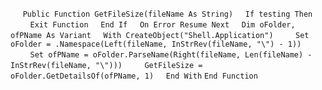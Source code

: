 &nbsp;&nbsp;&nbsp;&nbsp;
`Public Function GetFileSize(fileName As String)`
&nbsp;&nbsp;&nbsp;&nbsp;`If testing Then`
&nbsp;&nbsp;&nbsp;&nbsp;&nbsp;&nbsp;&nbsp;&nbsp;`Exit Function`
&nbsp;&nbsp;&nbsp;&nbsp;`End If`
&nbsp;&nbsp;&nbsp;&nbsp;`On Error Resume Next`
&nbsp;&nbsp;&nbsp;&nbsp;`Dim oFolder, ofPName As Variant`
&nbsp;&nbsp;&nbsp;&nbsp;`With CreateObject("Shell.Application")`
&nbsp;&nbsp;&nbsp;&nbsp;&nbsp;&nbsp;&nbsp;&nbsp;`Set oFolder = .Namespace(Left(fileName, InStrRev(fileName, "\") - 1))`
&nbsp;&nbsp;&nbsp;&nbsp;&nbsp;&nbsp;&nbsp;&nbsp;`Set ofPName = oFolder.ParseName(Right(fileName, Len(fileName) - InStrRev(fileName, "\")))`
&nbsp;&nbsp;&nbsp;&nbsp;&nbsp;&nbsp;&nbsp;&nbsp;`GetFileSize = oFolder.GetDetailsOf(ofPName, 1)`
&nbsp;&nbsp;&nbsp;&nbsp;`End With`
`End Function`


